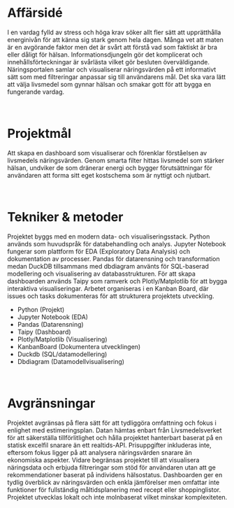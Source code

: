 # Affärsidé

I en vardag fylld av stress och höga krav söker allt fler sätt att upprätthålla energinivån för att känna sig stark genom hela dagen. Många vet att maten är en avgörande faktor men det är svårt att förstå vad som faktiskt är bra eller dåligt för hälsan. Informationsdjungeln gör det komplicerat och innehållsförteckningar är svårlästa vilket gör besluten överväldigande.
Näringsportalen samlar och visualiserar näringsvärden på ett informativt sätt som med filtreringar anpassar sig till användarens mål. Det ska vara lätt att välja livsmedel som gynnar hälsan och smakar gott för att bygga en fungerande vardag.

<br>

# Projektmål

Att skapa en dashboard som visualiserar och förenklar förståelsen av livsmedels näringsvärden. Genom smarta filter hittas livsmedel som stärker hälsan, undviker de som dränerar energi och bygger förutsättningar för användaren att forma sitt eget kostschema som är nyttigt och njutbart.

<br>

# Tekniker & metoder
Projektet byggs med en modern data- och visualiseringsstack. Python används som huvudspråk för databehandling och analys. Jupyter Notebook fungerar som plattform för EDA (Exploratory Data Analysis) och dokumentation av processer. Pandas för datarensning och transformation medan DuckDB tillsammans med dbdiagram använts för SQL-baserad modellering och visualisering av databasstrukturen. För att skapa dashboarden används Taipy som ramverk och Plotly/Matplotlib för att bygga interaktiva visualiseringar. Arbetet organiseras i en Kanban Board, där issues och tasks dokumenteras för att strukturera projektets utveckling.

- Python (Projekt)
- Jupyter Notebook (EDA)
- Pandas (Datarensning)
- Taipy (Dashboard)
- Plotly/Matplotlib (Visualisering)
- KanbanBoard (Dokumentera utvecklingen)
- Duckdb (SQL/datamodellering)
- Dbdiagram (Datamodellvisualisering)

<br>

# Avgränsningar

Projektet avgränsas på flera sätt för att tydliggöra omfattning och fokus i enlighet med estimeringsplan.
Datan hämtas enbart från Livsmedelsverket för att säkerställa tillförlitlighet och hålla projektet hanterbart baserat på en statisk excelfil snarare än ett realtids-API. Prisuppgifter inkluderas inte, eftersom fokus ligger på att analysera näringsvärden snarare än ekonomiska aspekter. 
Vidare begränsas projektet till att visualisera näringsdata och erbjuda filtreringar som stöd för användaren utan att ge rekommendationer baserat på individens hälsostatus. Dashboarden ger en tydlig överblick av näringsvärden och enkla jämförelser men omfattar inte funktioner för fullständig måltidsplanering med recept eller shoppinglistor.
Projektet utvecklas lokalt och inte molnbaserat vilket minskar komplexiteten.